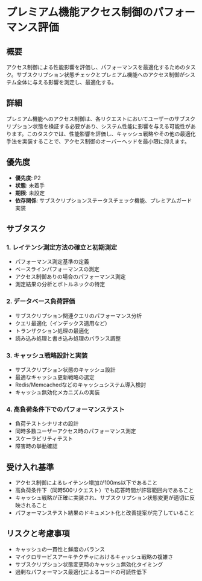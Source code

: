 # プレミアム機能アクセス制御のパフォーマンス評価

## 概要

アクセス制御による性能影響を評価し、パフォーマンスを最適化するためのタスク。サブスクリプション状態チェックとプレミアム機能へのアクセス制御がシステム全体に与える影響を測定し、最適化する。

## 詳細

プレミアム機能へのアクセス制御は、各リクエストにおいてユーザーのサブスクリプション状態を検証する必要があり、システム性能に影響を与える可能性があります。このタスクでは、性能影響を評価し、キャッシュ戦略やその他の最適化手法を実装することで、アクセス制御のオーバーヘッドを最小限に抑えます。

## 優先度

- **優先度**: P2
- **状態**: 未着手
- **期限**: 未設定
- **依存関係**: サブスクリプションステータスチェック機能、プレミアムガード実装

## サブタスク

### 1. レイテンシ測定方法の確立と初期測定

- パフォーマンス測定基準の定義
- ベースラインパフォーマンスの測定
- アクセス制御ありの場合のパフォーマンス測定
- 測定結果の分析とボトルネックの特定

### 2. データベース負荷評価

- サブスクリプション関連クエリのパフォーマンス分析
- クエリ最適化（インデックス適用など）
- トランザクション処理の最適化
- 読み込み処理と書き込み処理のバランス調整

### 3. キャッシュ戦略設計と実装

- サブスクリプション状態のキャッシュ設計
- 最適なキャッシュ更新戦略の選定
- Redis/Memcachedなどのキャッシュシステム導入検討
- キャッシュ無効化メカニズムの実装

### 4. 高負荷条件下でのパフォーマンステスト

- 負荷テストシナリオの設計
- 同時多数ユーザーアクセス時のパフォーマンス測定
- スケーラビリティテスト
- 障害時の挙動確認

## 受け入れ基準

- アクセス制御によるレイテンシ増加が100ms以下であること
- 高負荷条件下（同時500リクエスト）でも応答時間が許容範囲内であること
- キャッシュ戦略が正確に実装され、サブスクリプション状態変更が適切に反映されること
- パフォーマンステスト結果のドキュメント化と改善提案が完了していること

## リスクと考慮事項

- キャッシュの一貫性と鮮度のバランス
- マイクロサービスアーキテクチャにおけるキャッシュ戦略の複雑さ
- サブスクリプション状態変更時のキャッシュ無効化タイミング
- 過剰なパフォーマンス最適化によるコードの可読性低下

